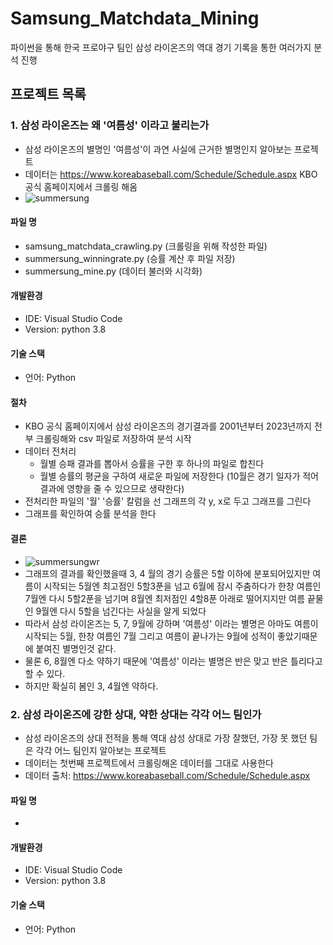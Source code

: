 # Samsung_Matchdata_Mining
파이썬을 통해 한국 프로야구 팀인 삼성 라이온즈의 역대 경기 기록을 통한 여러가지 분석 진행

## 프로젝트 목록

### 1. 삼성 라이온즈는 왜 '여름성' 이라고 불리는가
- 삼성 라이온즈의 별명인 '여름성'이 과연 사실에 근거한 별명인지 알아보는 프로젝트
- 데이터는 <https://www.koreabaseball.com/Schedule/Schedule.aspx> KBO 공식 홈페이지에서 크롤링 해옴
- ![summersung](https://github.com/kimyt990501/Samsung_Matchdata_Mining/assets/50610894/9c0958b0-0fb0-4782-afa6-8183e53e49ca)

#### 파일 명
- samsung_matchdata_crawling.py (크롤링을 위해 작성한 파일)
- summersung_winningrate.py (승률 계산 후 파일 저장)
- summersung_mine.py (데이터 불러와 시각화)

#### 개발환경
- IDE: Visual Studio Code
- Version: python 3.8

#### 기술 스택
- 언어: Python

#### 절차
- KBO 공식 홈페이지에서 삼성 라이온즈의 경기결과를 2001년부터 2023년까지 전부 크롤링해와 csv 파일로 저장하여 분석 시작
- 데이터 전처리
  - 월별 승패 결과를 뽑아서 승률을 구한 후 하나의 파일로 합친다
  - 월별 승률의 평균을 구하여 새로운 파일에 저장한다 (10월은 경기 일자가 적어 결과에 영향을 줄 수 있으므로 생략한다)
- 전처리한 파일의 '월' '승률' 칼럼을 선 그래프의 각 y, x로 두고 그래프를 그린다
- 그래프를 확인하여 승률 분석을 한다

#### 결론
- ![summersungwr](https://github.com/kimyt990501/Samsung_Matchdata_Mining/assets/50610894/6ac4b684-d762-4511-8ae7-935326096a95)
- 그래프의 결과를 확인했을때 3, 4 월의 경기 승률은 5할 이하에 분포되어있지만 여름이 시작되는 5월엔 최고점인 5할3푼을 넘고 6월에 잠시 주춤하다가 한창 여름인 7월엔 다시 5할2푼을 넘기며 8월엔 최저점인 4할8푼 아래로 떨어지지만 여름 끝물인 9월엔 다시 5할을 넘긴다는 사실을 알게 되었다
- 따라서 삼성 라이온즈는 5, 7, 9월에 강하며 '여름성' 이라는 별명은 아마도 여름이 시작되는 5월, 한창 여름인 7월 그리고 여름이 끝나가는 9월에 성적이 좋았기때문에 붙여진 별명인것 같다.
- 물론 6, 8월엔 다소 약하기 때문에 '여름성' 이라는 별명은 반은 맞고 반은 틀리다고 할 수 있다.
- 하지만 확실히 봄인 3, 4월엔 약하다.

### 2. 삼성 라이온즈에 강한 상대, 약한 상대는 각각 어느 팀인가
- 삼성 라이온즈의 상대 전적을 통해 역대 삼성 상대로 가장 잘했던, 가장 못 했던 팀은 각각 어느 팀인지 알아보는 프로젝트
- 데이터는 첫번째 프로젝트에서 크롤링해온 데이터를 그대로 사용한다
- 데이터 출처: <https://www.koreabaseball.com/Schedule/Schedule.aspx>

#### 파일 명
-

#### 개발환경
- IDE: Visual Studio Code
- Version: python 3.8

#### 기술 스택
- 언어: Python
